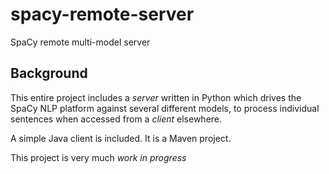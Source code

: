 # spacy-remote-server
SpaCy remote multi-model server

## Background

This entire project includes a *server* written in Python which drives the SpaCy NLP platform against several different models, to process individual sentences when accessed from a *client* elsewhere.

A simple Java client is included. It is a Maven project.

This project is very much *work in progress*
